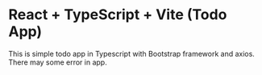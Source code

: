 # React + TypeScript + Vite (Todo App)

This is simple todo app in Typescript with Bootstrap framework and axios. There may some error in app.
